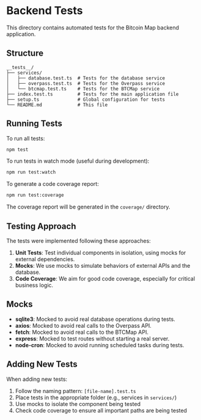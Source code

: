 # Backend Tests

This directory contains automated tests for the Bitcoin Map backend application.

## Structure

```
__tests__/
├── services/
│   ├── database.test.ts  # Tests for the database service
│   ├── overpass.test.ts  # Tests for the Overpass service
│   └── btcmap.test.ts    # Tests for the BTCMap service
├── index.test.ts         # Tests for the main application file
├── setup.ts              # Global configuration for tests
└── README.md             # This file
```

## Running Tests

To run all tests:

```bash
npm test
```

To run tests in watch mode (useful during development):

```bash
npm run test:watch
```

To generate a code coverage report:

```bash
npm run test:coverage
```

The coverage report will be generated in the `coverage/` directory.

## Testing Approach

The tests were implemented following these approaches:

1. **Unit Tests**: Test individual components in isolation, using mocks for external dependencies.
2. **Mocks**: We use mocks to simulate behaviors of external APIs and the database.
3. **Code Coverage**: We aim for good code coverage, especially for critical business logic.

## Mocks

- **sqlite3**: Mocked to avoid real database operations during tests.
- **axios**: Mocked to avoid real calls to the Overpass API.
- **fetch**: Mocked to avoid real calls to the BTCMap API.
- **express**: Mocked to test routes without starting a real server.
- **node-cron**: Mocked to avoid running scheduled tasks during tests.

## Adding New Tests

When adding new tests:

1. Follow the naming pattern: `[file-name].test.ts`
2. Place tests in the appropriate folder (e.g., services in `services/`)
3. Use mocks to isolate the component being tested
4. Check code coverage to ensure all important paths are being tested 